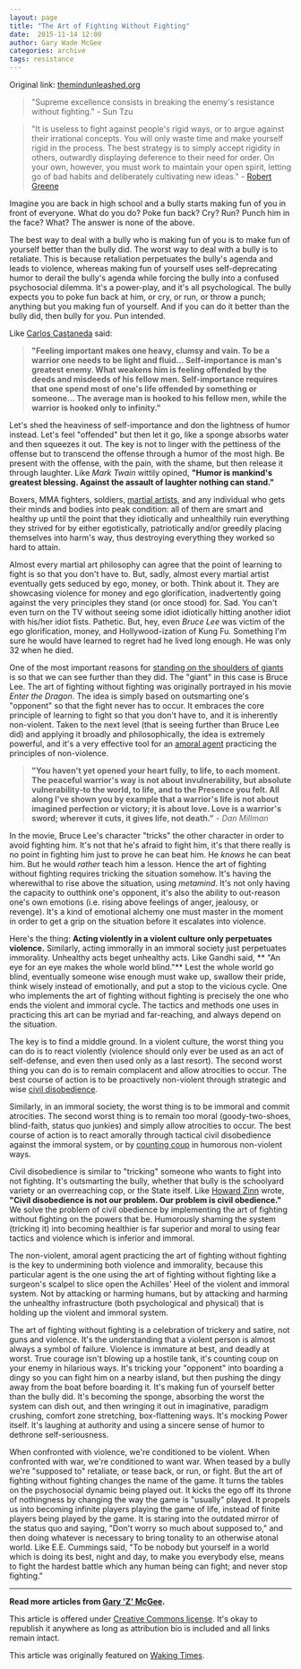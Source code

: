 ```yaml
---
layout: page
title: "The Art of Fighting Without Fighting"
date:  2015-11-14 12:00
author: Gary Wade McGee
categories: archive
tags: resistance
---
```


Original link: [themindunleashed.org](http://themindunleashed.org/2015/11/the-art-of-fighting-without-fighting.html)

> "Supreme excellence consists in breaking the enemy's resistance without fighting." - Sun Tzu

> "It is useless to fight against people's rigid ways, or to argue against their irrational concepts. You will only waste time and make yourself rigid in the process. The best strategy is to simply accept rigidity in others, outwardly displaying deference to their need for order. On your own, however, you must work to maintain your open spirit, letting go of bad habits and deliberately cultivating new ideas." - [Robert Greene](http://www.amazon.com/gp/product/014312417X/ref=as_li_qf_sp_asin_il_tl?ie=UTF8&camp=1789&creative=9325&creativeASIN=014312417X&tag=wakitime09-20&linkId=4N7P5SKH2ZZH3QQH)

Imagine you are back in high school and a bully starts making fun of you in front of everyone. What do you do? Poke fun back? Cry? Run? Punch him in the face? What? The answer is none of the above.

The best way to deal with a bully who is making fun of you is to make fun of yourself better than the bully did. The worst way to deal with a bully is to retaliate. This is because retaliation perpetuates the bully's agenda and leads to violence, whereas making fun of yourself uses self-deprecating humor to derail the bully's agenda while forcing the bully into a confused psychosocial dilemma. It's a power-play, and it's all psychological. The bully expects you to poke fun back at him, or cry, or run, or throw a punch; anything but you making fun of yourself. And if you can do it better than the bully did, then bully for you. Pun intended.

Like [Carlos Castaneda](http://www.wakingtimes.com/2014/11/05/active-side-infinity-shamanism-intuition-carlos-castaneda/) said:

> **"Feeling important makes one heavy, clumsy and vain. To be a warrior one needs to be light and fluid… Self-importance is man's greatest enemy. What weakens him is feeling offended by the deeds and misdeeds of his fellow men. Self-importance requires that one spend most of one's life offended by something or someone… The average man is hooked to his fellow men, while the warrior is hooked only to infinity."**

Let's shed the heaviness of self-importance and don the lightness of humor instead. Let's feel "offended" but then let it go, like a sponge absorbs water and then squeezes it out. The key is not to linger with the pettiness of the offense but to transcend the offense through a humor of the most high. Be present with the offense, with the pain, with the shame, but then release it through laughter. Like *Mark Twain* wittily opined, **"Humor is mankind's greatest blessing. Against the assault of laughter nothing can stand."**

Boxers, MMA fighters, soldiers, [martial artists](http://www.wakingtimes.com/2015/04/16/4-masters-of-chi-reveal-their-secrets/), and any individual who gets their minds and bodies into peak condition: all of them are smart and healthy up until the point that they idiotically and unhealthily ruin everything they strived for by either egotistically, patriotically and/or greedily placing themselves into harm's way, thus destroying everything they worked so hard to attain.

Almost every martial art philosophy can agree that the point of learning to fight is so that you don't have to. But, sadly, almost every martial artist eventually gets seduced by ego, money, or both. Think about it. They are showcasing violence for money and ego glorification, inadvertently going against the very principles they stand (or once stood) for. Sad. You can't even turn on the TV without seeing some idiot idiotically hitting another idiot with his/her idiot fists. Pathetic. But, hey, even *Bruce Lee* was victim of the ego glorification, money, and Hollywood-ization of Kung Fu. Something I'm sure he would have learned to regret had he lived long enough. He was only 32 when he died.

One of the most important reasons for [standing on the shoulders of giants](http://www.wakingtimes.com/2015/03/09/zen-and-the-art-of-standing-on-the-shoulders-of-giants/) is so that we can see further than they did. The "giant" in this case is Bruce Lee. The art of fighting without fighting was originally portrayed in his movie *Enter the Dragon*. The idea is simply based on outsmarting one's "opponent" so that the fight never has to occur. It embraces the core principle of learning to fight so that you don't have to, and it is inherently non-violent. Taken to the next level (that is seeing further than Bruce Lee did) and applying it broadly and philosophically, the idea is extremely powerful, and it's a very effective tool for an [amoral agent](http://www.wakingtimes.com/2015/07/15/the-art-of-breaking-chains-and-taking-names/) practicing the principles of non-violence.

> **"You haven't yet opened your heart fully, to life, to each moment. The peaceful warrior's way is not about invulnerability, but absolute vulnerability-to the world, to life, and to the Presence you felt. All along I've shown you by example that a warrior's life is not about imagined perfection or victory; it is about love. Love is a warrior's sword; wherever it cuts, it gives life, not death."** - *Dan Millman*

In the movie, Bruce Lee's character "tricks" the other character in order to avoid fighting him. It's not that he's afraid to fight him, it's that there really is no point in fighting him just to prove he can beat him. He _knows_ he can beat him. But he would _rather_ teach him a lesson. Hence the art of fighting without fighting requires tricking the situation somehow. It's having the wherewithal to rise above the situation, using _metamind_. It's not only having the capacity to outthink one's opponent, it's also the ability to out-reason one's own emotions (i.e. rising above feelings of anger, jealousy, or revenge). It's a kind of emotional alchemy one must master in the moment in order to get a grip on the situation before it escalates into violence.

Here's the thing: **Acting violently in a violent culture only perpetuates violence.** Similarly, acting immorally in an immoral society just perpetuates immorality. Unhealthy acts beget unhealthy acts. Like Gandhi said, ** "An eye for an eye makes the whole world blind."** Lest the whole world go blind, eventually someone wise enough must wake up, swallow their pride, think wisely instead of emotionally, and put a stop to the vicious cycle. One who implements the art of fighting without fighting is precisely the one who ends the violent and immoral cycle. The tactics and methods one uses in practicing this art can be myriad and far-reaching, and always depend on the situation.

The key is to find a middle ground. In a violent culture, the worst thing you can do is to react violently (violence should only ever be used as an act of self-defense, and even then used only as a last resort). The second worst thing you can do is to remain complacent and allow atrocities to occur. The best course of action is to be proactively non-violent through strategic and wise [civil disobedience](http://www.wakingtimes.com/2013/08/10/civil-disobedience-the-right-of-revolution/).

Similarly, in an immoral society, the worst thing is to be immoral and commit atrocities. The second worst thing is to remain too moral (goody-two-shoes, blind-faith, status quo junkies) and simply allow atrocities to occur. The best course of action is to react amorally through tactical civil disobedience against the immoral system, or by [counting coup](http://www.wakingtimes.com/2012/03/26/how-to-count-coup-like-a-genius/) in humorous non-violent ways.

Civil disobedience is similar to "tricking" someone who wants to fight into not fighting. It's outsmarting the bully, whether that bully is the schoolyard variety or an overreaching cop, or the State itself. Like [Howard Zinn](http://www.amazon.com/gp/product/0060838655/ref=as_li_qf_sp_asin_il_tl?ie=UTF8&camp=1789&creative=9325&creativeASIN=0060838655&linkId=VBSH3DR7WBTPHQTJ) wrote, **"Civil disobedience is not our problem. Our problem is civil obedience."** We solve the problem of civil obedience by implementing the art of fighting without fighting on the powers that be. Humorously shaming the system (tricking it) into becoming healthier is far superior and moral to using fear tactics and violence which is inferior and immoral.

The non-violent, amoral agent practicing the art of fighting without fighting is the key to undermining both violence and immorality, because this particular agent is the one using the art of fighting without fighting like a surgeon's scalpel to slice open the Achilles' Heel of the violent and immoral system. Not by attacking or harming humans, but by attacking and harming the unhealthy infrastructure (both psychological and physical) that is holding up the violent and immoral system.

The art of fighting without fighting is a celebration of trickery and satire, not guns and violence. It's the understanding that a violent person is almost always a symbol of failure. Violence is immature at best, and deadly at worst. True courage isn't blowing up a hostile tank, it's counting coup on your enemy in hilarious ways. It's tricking your "opponent" into boarding a dingy so you can fight him on a nearby island, but then pushing the dingy away from the boat before boarding it. It's making fun of yourself better than the bully did. It's becoming the sponge, absorbing the worst the system can dish out, and then wringing it out in imaginative, paradigm crushing, comfort zone stretching, box-flattening ways. It's mocking Power itself. It's laughing at authority and using a sincere sense of humor to dethrone self-seriousness.

When confronted with violence, we're conditioned to be violent. When confronted with war, we're conditioned to want war. When teased by a bully we're "supposed to" retaliate, or tease back, or run, or fight. But the art of fighting without fighting changes the name of the game. It turns the tables on the psychosocial dynamic being played out. It kicks the ego off its throne of nothingness by changing the way the game is "usually" played. It propels us into becoming infinite players playing the game of life, instead of finite players being played by the game. It is staring into the outdated mirror of the status quo and saying, "Don't worry so much about supposed to," and then doing whatever is necessary to bring tonality to an otherwise atonal world. Like E.E. Cummings said, "To be nobody but yourself in a world which is doing its best, night and day, to make you everybody else, means to fight the hardest battle which any human being can fight; and never stop fighting."

<hr />

**Read more articles from [Gary 'Z' McGee](http://www.wakingtimes.com/contributors/garyzmcgee/).**

This article is offered under [Creative Commons license](http://creativecommons.org/licenses/by/4.0/). It's okay to republish it anywhere as long as attribution bio is included and all links remain intact.

This article was originally featured on [Waking Times](http://www.wakingtimes.com/2015/07/20/the-art-of-fighting-without-fighting/).
